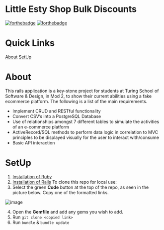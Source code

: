 # Little Esty Shop Bulk Discounts

[![forthebadge](https://forthebadge.com/images/badges/60-percent-of-the-time-works-every-time.svg)](https://forthebadge.com)
[![forthebadge](https://forthebadge.com/images/badges/made-with-ruby.svg)](https://forthebadge.com)

# Quick Links

[About](#about)
[SetUp](#setup)

# About

This rails application is a key-stone project for students at Turing School of Software & Design, in Mod 2, to show their current abilities using a fake ecommerce platform. The following is a list of the main requirements.

 - Implement CRUD and RESTful functionality
 - Convert CSV’s into a PostgreSQL Database
 - Use of relationships amongst 7 different tables to simulate the activities of an e-commerce platform
 - ActiveRecord/SQL methods to perform data logic in correlation to MVC principles to be displayed visually for the user to interact with/consume
 - Basic API interaction

# SetUp

1. [Installation of Ruby](https://www.ruby-lang.org/en/documentation/installation/#homebrew)
2. [Installation of Rails](https://guides.rubyonrails.org/v5.0/getting_started.html)
To clone this repo for local use:
3. Select the green **Code** button at the top of the repo, as seen in the picture below. Copy one of the formatted links. 

![image](https://user-images.githubusercontent.com/74436194/122108866-f52e9480-cdd9-11eb-9d5a-c3db7eea4904.png)

4. Open the **Gemfile** and add any gems you wish to add.
5. Run `git clone <copied link>`
6. Run `bundle` & `bundle update`
